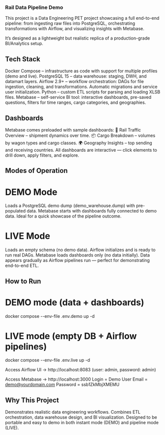 ### Rail Data Pipeline Demo

This project is a Data Engineering PET project showcasing a full end-to-end pipeline:
from ingesting raw files into PostgreSQL, orchestrating transformations with Airflow, and visualizing insights with Metabase.

It’s designed as a lightweight but realistic replica of a production-grade BI/Analytics setup.

## Tech Stack

Docker Compose – infrastructure as code with support for multiple profiles (demo and live).
PostgreSQL 15 – data warehouse: staging, DWH, and datamart layers.
Airflow 2.9+ – workflow orchestration: 
    DAGs for file ingestion, cleaning, and transformations.
    Automatic migrations and service user initialization.
Python – custom ETL scripts for parsing and loading XLSB files.
Metabase – self-service BI tool:
    interactive dashboards,
    pre-saved questions,
    filters for time ranges, cargo categories, and geographies.

## Dashboards

Metabase comes preloaded with sample dashboards:
🚂 Rail Traffic Overview – shipment dynamics over time.
📦 Cargo Breakdown – volumes by wagon types and cargo classes.
🌍 Geography Insights – top sending and receiving countries.
All dashboards are interactive — click elements to drill down, apply filters, and explore.

##  Modes of Operation
# DEMO Mode
Loads a PostgreSQL demo dump (demo_warehouse.dump) with pre-populated data.
Metabase starts with dashboards fully connected to demo data.
Ideal for a quick showcase of the pipeline outcome.

# LIVE Mode
Loads an empty schema (no demo data).
Airflow initializes and is ready to run real DAGs.
Metabase loads dashboards only (no data initially).
Data appears gradually as Airflow pipelines run — perfect for demonstrating end-to-end ETL.

## How to Run
# DEMO mode (data + dashboards)
docker compose --env-file .env.demo up -d

# LIVE mode (empty DB + Airflow pipelines)
docker compose --env-file .env.live up -d

Access Airflow UI → http://localhost:8083
(user: admin, password: admin)

Access Metabase → http://localhost:3000
Login = Demo User
Email = demo@yourdomain.com
Password = ssb1ZkMbjXMEMU

## Why This Project

Demonstrates realistic data engineering workflows.
Combines ETL orchestration, data warehouse design, and BI visualization.
Designed to be portable and easy to demo in both instant mode (DEMO) and pipeline mode (LIVE).